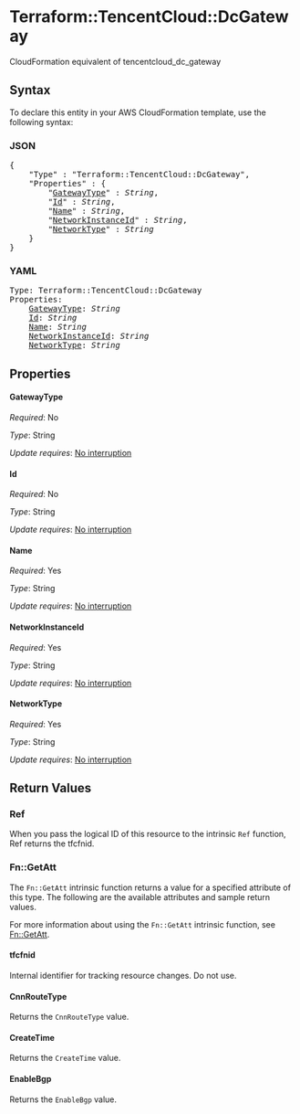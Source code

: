 # Terraform::TencentCloud::DcGateway

CloudFormation equivalent of tencentcloud_dc_gateway

## Syntax

To declare this entity in your AWS CloudFormation template, use the following syntax:

### JSON

<pre>
{
    "Type" : "Terraform::TencentCloud::DcGateway",
    "Properties" : {
        "<a href="#gatewaytype" title="GatewayType">GatewayType</a>" : <i>String</i>,
        "<a href="#id" title="Id">Id</a>" : <i>String</i>,
        "<a href="#name" title="Name">Name</a>" : <i>String</i>,
        "<a href="#networkinstanceid" title="NetworkInstanceId">NetworkInstanceId</a>" : <i>String</i>,
        "<a href="#networktype" title="NetworkType">NetworkType</a>" : <i>String</i>
    }
}
</pre>

### YAML

<pre>
Type: Terraform::TencentCloud::DcGateway
Properties:
    <a href="#gatewaytype" title="GatewayType">GatewayType</a>: <i>String</i>
    <a href="#id" title="Id">Id</a>: <i>String</i>
    <a href="#name" title="Name">Name</a>: <i>String</i>
    <a href="#networkinstanceid" title="NetworkInstanceId">NetworkInstanceId</a>: <i>String</i>
    <a href="#networktype" title="NetworkType">NetworkType</a>: <i>String</i>
</pre>

## Properties

#### GatewayType

_Required_: No

_Type_: String

_Update requires_: [No interruption](https://docs.aws.amazon.com/AWSCloudFormation/latest/UserGuide/using-cfn-updating-stacks-update-behaviors.html#update-no-interrupt)

#### Id

_Required_: No

_Type_: String

_Update requires_: [No interruption](https://docs.aws.amazon.com/AWSCloudFormation/latest/UserGuide/using-cfn-updating-stacks-update-behaviors.html#update-no-interrupt)

#### Name

_Required_: Yes

_Type_: String

_Update requires_: [No interruption](https://docs.aws.amazon.com/AWSCloudFormation/latest/UserGuide/using-cfn-updating-stacks-update-behaviors.html#update-no-interrupt)

#### NetworkInstanceId

_Required_: Yes

_Type_: String

_Update requires_: [No interruption](https://docs.aws.amazon.com/AWSCloudFormation/latest/UserGuide/using-cfn-updating-stacks-update-behaviors.html#update-no-interrupt)

#### NetworkType

_Required_: Yes

_Type_: String

_Update requires_: [No interruption](https://docs.aws.amazon.com/AWSCloudFormation/latest/UserGuide/using-cfn-updating-stacks-update-behaviors.html#update-no-interrupt)

## Return Values

### Ref

When you pass the logical ID of this resource to the intrinsic `Ref` function, Ref returns the tfcfnid.

### Fn::GetAtt

The `Fn::GetAtt` intrinsic function returns a value for a specified attribute of this type. The following are the available attributes and sample return values.

For more information about using the `Fn::GetAtt` intrinsic function, see [Fn::GetAtt](https://docs.aws.amazon.com/AWSCloudFormation/latest/UserGuide/intrinsic-function-reference-getatt.html).

#### tfcfnid

Internal identifier for tracking resource changes. Do not use.

#### CnnRouteType

Returns the <code>CnnRouteType</code> value.

#### CreateTime

Returns the <code>CreateTime</code> value.

#### EnableBgp

Returns the <code>EnableBgp</code> value.

